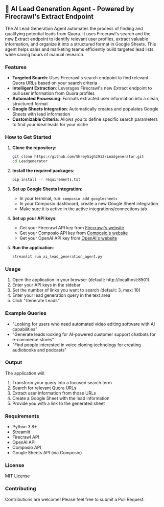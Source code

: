 ## 🎯 AI Lead Generation Agent - Powered by Firecrawl's Extract Endpoint

The AI Lead Generation Agent automates the process of finding and qualifying potential leads from Quora. It uses Firecrawl's search and the new Extract endpoint to identify relevant user profiles, extract valuable information, and organize it into a structured format in Google Sheets. This agent helps sales and marketing teams efficiently build targeted lead lists while saving hours of manual research.

### Features
- **Targeted Search**: Uses Firecrawl's search endpoint to find relevant Quora URLs based on your search criteria
- **Intelligent Extraction**: Leverages Firecrawl's new Extract endpoint to pull user information from Quora profiles
- **Automated Processing**: Formats extracted user information into a clean, structured format
- **Google Sheets Integration**: Automatically creates and populates Google Sheets with lead information
- **Customizable Criteria**: Allows you to define specific search parameters to find your ideal leads for your niche

### How to Get Started

1. **Clone the repository**:
   ```bash
   git clone https://github.com/ShreySigh2912/Leadgenerator.git
   cd Leadgenerator
   ```

2. **Install the required packages**:
   ```bash
   pip install -r requirements.txt
   ```

3. **Set up Google Sheets Integration**:
   - In your terminal, run: `composio add googlesheets`
   - In your Composio dashboard, create a new Google Sheet integration
   - Make sure it is active in the active integrations/connections tab

4. **Set up your API keys**:
   - Get your Firecrawl API key from [Firecrawl's website](https://www.firecrawl.dev/app/api-keys)
   - Get your Composio API key from [Composio's website](https://composio.ai)
   - Get your OpenAI API key from [OpenAI's website](https://platform.openai.com/api-keys)

5. **Run the application**:
   ```bash
   streamlit run ai_lead_generation_agent.py
   ```

### Usage

1. Open the application in your browser (default: http://localhost:8501)
2. Enter your API keys in the sidebar
3. Set the number of links you want to search (default: 3, max: 10)
4. Enter your lead generation query in the text area
5. Click "Generate Leads"

### Example Queries
- "Looking for users who need automated video editing software with AI capabilities"
- "Generate leads looking for AI-powered customer support chatbots for e-commerce stores"
- "Find people interested in voice cloning technology for creating audiobooks and podcasts"

### Output
The application will:
1. Transform your query into a focused search term
2. Search for relevant Quora URLs
3. Extract user information from those URLs
4. Create a Google Sheet with the lead information
5. Provide you with a link to the generated sheet

### Requirements
- Python 3.8+
- Streamlit
- Firecrawl API
- OpenAI API
- Composio API
- Google Sheets API (via Composio)

### License
MIT License

### Contributing
Contributions are welcome! Please feel free to submit a Pull Request.

